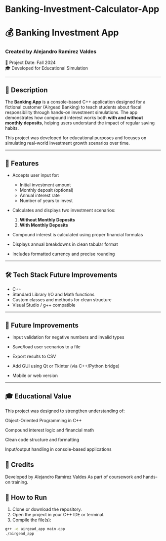 # Banking-Investment-Calculator-App

# 💰 Banking Investment App

### Created by Alejandro Ramirez Valdes  
📅 Project Date: Fall 2024  
🎓 Developed for Educational Simulation

---

## 📘 Description

The **Banking App** is a console-based C++ application designed for a fictional customer (Airgead Banking) to teach students about fiscal responsibility through hands-on investment simulations. The app demonstrates how compound interest works both **with and without monthly deposits**, helping users understand the impact of regular saving habits.

This project was developed for educational purposes and focuses on simulating real-world investment growth scenarios over time.

---

## 💼 Features

- Accepts user input for:
  - Initial investment amount
  - Monthly deposit (optional)
  - Annual interest rate
  - Number of years to invest

- Calculates and displays two investment scenarios:
  1. **Without Monthly Deposits**
  2. **With Monthly Deposits**

- Compound interest is calculated using proper financial formulas
- Displays annual breakdowns in clean tabular format
- Includes formatted currency and precise rounding

---

## 🛠️ Tech Stack Future Improvements

- C++
- Standard Library I/O and Math functions
- Custom classes and methods for clean structure
- Visual Studio / g++ compatible

---

## 🧠 Future Improvements

- Input validation for negative numbers and invalid types

- Save/load user scenarios to a file

- Export results to CSV

- Add GUI using Qt or Tkinter (via C++/Python bridge)

- Mobile or web version

___

## 🎓 Educational Value

This project was designed to strengthen understanding of:

Object-Oriented Programming in C++

Compound interest logic and financial math

Clean code structure and formatting

Input/output handling in console-based applications

## 🎉 Credits
Developed by Alejandro Ramirez Valdes
As part of coursework and hands-on training.

## 🧪 How to Run

1. Clone or download the repository.
2. Open the project in your C++ IDE or terminal.
3. Compile the file(s):

```bash
g++ -o airgead_app main.cpp
./airgead_app


